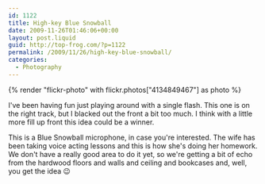 ```yaml
---
id: 1122
title: High-key Blue Snowball
date: 2009-11-26T01:46:06+00:00
layout: post.liquid
guid: http://top-frog.com/?p=1122
permalink: /2009/11/26/high-key-blue-snowball/
categories:
  - Photography
---
```

{% render "flickr-photo" with flickr.photos["4134849467"] as photo %}

I've been having fun just playing around with a single flash. This one is on the right track, but I blacked out the front a bit too much. I think with a little more fill up front this idea could be a winner.

This is a Blue Snowball microphone, in case you're interested. The wife has been taking voice acting lessons and this is how she's doing her homework. We don't have a really good area to do it yet, so we're getting a bit of echo from the hardwood floors and walls and ceiling and bookcases and, well, you get the idea 😉
